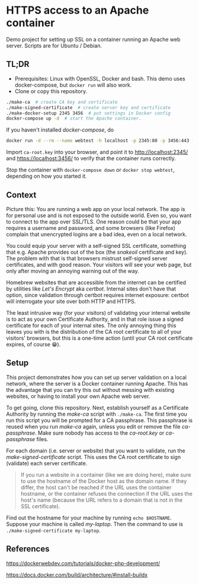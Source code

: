 # HTTPS access to an Apache container

Demo project for setting up SSL on a container running an Apache web server.
Scripts are for Ubuntu / Debian.

## TL;DR

* Prerequisites: Linux with OpenSSL, Docker and bash.
This demo uses docker-compose, but `docker run` will also work.
* Clone or copy this repository.

```bash
./make-ca  # create CA key and certificate
./make-signed-certificate  # create server key and certificate
./make-docker-setup 2345 3456  # put settings in Docker config
docker-compose up -d  # start the Apache container.
```

If you haven't installed *docker-compose*, do

```bash
docker run -d --rm --name webtest -h localhost -p 2345:80 -p 3456:443 -v ./html:/var/www/html $(docker build -q .)
```

Import `ca-root.key` into your browser, and point it to
<http://localhost:2345/> and <https://localhost:3456/>
to verify that the container runs correctly.

Stop the container with `docker-compose down` or `docker stop webtest`,
depending on how you started it.

## Context

Picture this: You are running a web app on your local network.
The app is for personal use and is not exposed to the outside world.
Even so, you want to connect to the app over SSL/TLS.
One reason could be that your app requires a username and password,
and some browsers (like Firefox) complain that unencrypted logins
are a bad idea, even on a local network.

You could equip your server with a self-signed SSL certificate,
something that e.g. Apache provides out of the box (the *snakeoil*
certificate and key).
The problem with that is that browsers mistrust self-signed server
certificates, and with good reason. Your visitors will see
your web page, but only after moving an annoying warning out of the way.

Homebrew websites that are accessible from the internet can be
certified by utilities like *Let's Encrypt* aka *certbot*.
Internal sites don't have that option, since validation through
certbot requires internet exposure: certbot will interrogate your
site over both HTTP and HTTPS.

The least intrusive way (for your visitors) of validating
your internal website is to act as your own Certificate Authority,
and in that role issue a signed certificate for each of your
internal sites. The only annoying thing this leaves you with is
the distribution of the CA root certificate to all of your
visitors' browsers, but this is a one-time action (until your
CA root certificate expires, of course :grin:).

## Setup

This project demonstrates how you can set up server validation
on a local network, where the server is a Docker container
running Apache.
This has the advantage that you can try this out without
messing with existing websites, or having to install your own
Apache web server.

To get going, clone this repository. Next, establish yourself
as a Certificate Authority by running
the *make-ca* script with `./make-ca`.
The first time you run this script you will be prompted for a
CA passphrase. This passphrase is reused when you run *make-ca*
again, unless you edit or remove the file *ca-passphrase*.
Make sure nobody has access to the *ca-root.key* or *ca-passphrase*
files.

For each domain (i.e. server or website) that you want to validate,
run the *make-signed-certificate* script.
This uses the CA root certificate to sign (validate) each server
certificate.

> If you run a website in a container (like we are doing here),
make sure to use the hostname of the Docker host as the domain name.
> If they differ, the host can't be reached if the URL uses the
container hostname, or the container refuses the connection if the URL
uses the host's name (because the URL refers to a domain that is not
in the SSL certificate).

Find out the hostname for your machine by running `echo $HOSTNAME`.
Suppose your machine is called *my-laptop*.
Then the command to use is `./make-signed-certificate my-laptop`.



## References

<https://dockerwebdev.com/tutorials/docker-php-development/>

<https://docs.docker.com/build/architecture/#install-buildx>
